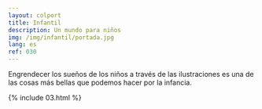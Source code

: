 ```yaml
---
layout: colport
title: Infantil
description: Un mundo para niños
img: /img/infantil/portada.jpg
lang: es
ref: 030
---
```


Engrendecer los sueños de los niños a través de las ilustraciones es una de las cosas más bellas que podemos hacer por la infancia.

{% include 03.html %}
